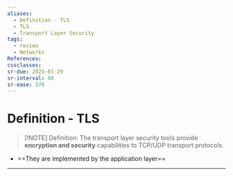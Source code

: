 ```yaml
---
aliases:
  - Definition - TLS
  - TLS
  - Transport Layer Security
tags:
  - review
  - Networks
References: 
cssclasses:
sr-due: 2025-01-29
sr-interval: 88
sr-ease: 270
---
```

# Definition - TLS

> [!NOTE] Definition:
> The transport layer security tools provide **encryption and security** capabilities to TCP/UDP transport protocols. 

+ ==They are implemented by the application layer==

***